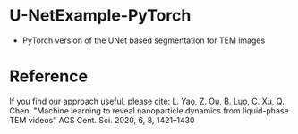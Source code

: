 # U-NetExample-PyTorch
- PyTorch version of the UNet based segmentation for TEM images
# Reference
If you find our approach useful, please cite: L. Yao, Z. Ou, B. Luo, C. Xu, Q. Chen, "Machine learning to reveal nanoparticle dynamics from liquid-phase TEM videos" ACS Cent. Sci. 2020, 6, 8, 1421–1430
